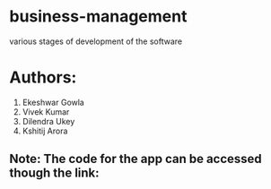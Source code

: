 # business-management
various stages of development of the software
# Authors:
1. Ekeshwar Gowla
2. Vivek Kumar
3. Dilendra Ukey
4. Kshitij Arora
## Note: The code for the app can be accessed though the link: 
